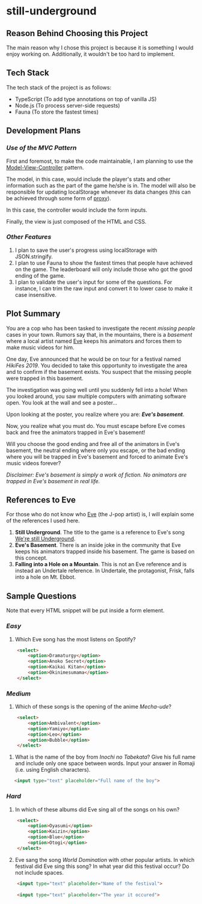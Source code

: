 # **still-underground**

## **Reason Behind Choosing this Project**

The main reason why I chose this project is because it is something I would enjoy working on. Additionally, it wouldn't be too hard to implement.

## **Tech Stack**

The tech stack of the project is as follows:
- TypeScript (To add type annotations on top of vanilla JS)
- Node.js (To process server-side requests)
- Fauna (To store the fastest times)
  
## **Development Plans**

### ***Use of the MVC Pattern***

First and foremost, to make the code maintainable, I am planning to use the [Model-View-Controller](https://en.wikipedia.org/wiki/Model%E2%80%93view%E2%80%93controller) pattern.

The model, in this case, would include the player's stats and other information such as the part of the game he/she is in. The model will also be responsible for updating localStorage whenever its data changes (this can be achieved through some form of [proxy](https://developer.mozilla.org/en-US/docs/Web/JavaScript/Reference/Global_Objects/Proxy)).

In this case, the controller would include the form inputs.

Finally, the view is just composed of the HTML and CSS.

### ***Other Features***
1. I plan to save the user's progress using localStorage with JSON.stringify.
2. I plan to use Fauna to show the fastest times that people have achieved on the game. The leaderboard will only include those who got the good ending of the game.
3. I plan to validate the user's input for some of the questions. For instance, I can trim the raw input and convert it to lower case to make it case insensitive.

## **Plot Summary**

You are a cop who has been tasked to investigate the recent *missing people* cases in your town. Rumors say that, in the mountains, there is a *basement* where a local artist named [Eve](https://en.wikipedia.org/wiki/Eve_(Japanese_singer)) keeps his animators and forces them to make music videos for him.

One day, Eve announced that he would be on tour for a festival named *HikiFes 2019*. You decided to take this opportunity to investigate the area and to confirm if the basement exists. You suspect that the missing people were trapped in this basement.

The investigation was going well until you suddenly fell into a hole! When you looked around, you saw multiple computers with animating software open. You look at the wall and see a poster...

Upon looking at the poster, you realize where you are: ***Eve's basement***.

Now, you realize what you must do. You must escape before Eve comes back and free the animators trapped in Eve's basement!

Will you choose the good ending and free all of the animators in Eve's basement, the neutral ending where only you escape, or the bad ending where you will be trapped in Eve's basement and forced to animate Eve's music videos forever?

*Disclaimer: Eve's basement is simply a work of fiction. No animators are trapped in Eve's basement in real life.*
## **References to Eve**

For those who do not know who [Eve](https://en.wikipedia.org/wiki/Eve_(Japanese_singer)) (the J-pop artist) is, I will explain some of the references I used here.

1. **Still Underground**. The title to the game is a reference to Eve's song [We're still Underground](https://www.youtube.com/watch?v=nBteO-bU78Y).
2. **Eve's Basement**. There is an inside joke in the community that Eve keeps his animators trapped inside his basement. The game is based on this concept.
3. **Falling into a Hole on a Mountain**. This is not an Eve reference and is instead an Undertale reference. In Undertale, the protagonist, Frisk, falls into a hole on Mt. Ebbot.
## **Sample Questions**

Note that every HTML snippet will be put inside a form element.

### ***Easy***

1. Which Eve song has the most listens on Spotify?

```HTML
    <select>
        <option>Dramaturgy</option>
        <option>Anoko Secret</option>
        <option>Kaikai Kitan</option>
        <option>Okinimesumama</option>
    </select>
```

### ***Medium***

1. Which of these songs is the opening of the anime *Mecha-ude*?
```HTML
    <select>
        <option>Ambivalent</option>
        <option>Yamiyo</option>
        <option>Leo</option>
        <option>Bubble</option>
    </select>
```
1. What is the name of the boy from *Inochi no Tabekata*? Give his full name and include only one space between words. Input your answer in Romaji (i.e. using English characters).
```HTML
   <input type="text" placeholder="Full name of the boy">
```
### ***Hard***

1. In which of these albums did Eve sing all of the songs on his own?
    
```HTML
    <select>
        <option>Oyasumi</option>
        <option>Kaizin</option>
        <option>Blue</option>
        <option>Otogi</option>
    </select>
```
2. Eve sang the song *World Domination* with other popular artists. In which festival did Eve sing this song? In what year did this festival occur? Do not include spaces.

```HTML
    <input type="text" placeholder="Name of the festival">
    
    <input type="text" placeholder="The year it occured">
```